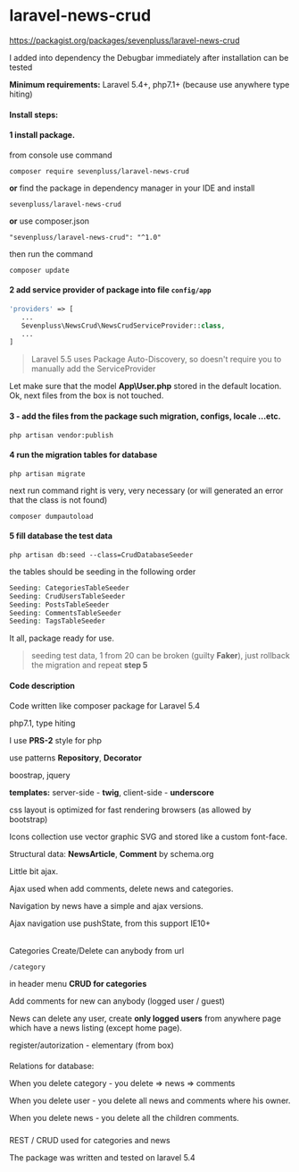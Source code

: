 # laravel-news-crud

https://packagist.org/packages/sevenpluss/laravel-news-crud

I added into dependency the Debugbar immediately after installation can be tested

__Minimum requirements:__ Laravel 5.4+, php7.1+ (because use anywhere type hiting)

#### Install steps:

#### 1  install package.

from console use command

```shell
composer require sevenpluss/laravel-news-crud
```

__or__ find the package in dependency manager in your IDE and install

```shell
sevenpluss/laravel-news-crud
```

__or__ use composer.json

```shell
"sevenpluss/laravel-news-crud": "^1.0"
```
then run the command

```shell
composer update
```

#### 2 add service provider of package into file `config/app`

```php
'providers' => [
   ...
   Sevenpluss\NewsCrud\NewsCrudServiceProvider::class,
   ...
]
```

> Laravel 5.5 uses Package Auto-Discovery, so doesn't require you to manually add the ServiceProvider

Let make sure that the model __App\User.php__ stored in the default location.
Ok, next files from the box is not touched.


#### 3 - add the files from the package such migration, configs, locale ...etc.

```shell
php artisan vendor:publish
```

#### 4 run the migration tables for database 

```shell
php artisan migrate 
```

next run command right is very, very necessary (or will generated an error that the class is not found)
```
composer dumpautoload
```

#### 5 fill database the test data

```shell
php artisan db:seed --class=CrudDatabaseSeeder
```

the tables should be seeding in the following order
```php
Seeding: CategoriesTableSeeder
Seeding: CrudUsersTableSeeder
Seeding: PostsTableSeeder
Seeding: CommentsTableSeeder
Seeding: TagsTableSeeder
```

It all, package ready for use.

> seeding test data, 1 from 20 can be broken (guilty __Faker__), just rollback the migration and repeat __step 5__


#### Code description

Code written like composer package for Laravel 5.4

php7.1, type hiting

I use __PRS-2__ style for php

use patterns __Repository__, __Decorator__

boostrap, jquery

__templates:__
server-side - __twig__, 
client-side - __underscore__

css layout is optimized for fast rendering browsers (as allowed by bootstrap)

Icons collection use vector graphic SVG and stored like a custom font-face.

Structural data: __NewsArticle__, __Comment__ by schema.org

Little bit ajax. 

Ajax used when add comments, delete news and categories.

Navigation by news have a simple and ajax versions.

Ajax navigation use pushState, from this support IE10+

######

Categories Create/Delete can anybody from url

```
/category
```
in header menu __CRUD for categories__

Add comments for new can anybody (logged user / guest)

News can delete any user, create __only logged users__ from anywhere page which have a news listing (except home page).

register/autorization - elementary (from box)

####

Relations for database:

When you delete category - you delete => news => comments

When you delete user - you delete all news and comments where his owner.

When you delete news - you delete all the children comments.

#####

REST / CRUD used for categories and news

The package was written and tested on laravel 5.4